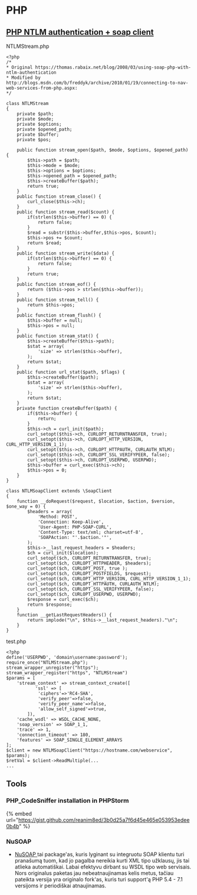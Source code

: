 # PHP

## [PHP NTLM authentication + soap client](https://stackoverflow.com/questions/40218466/php-ntlm-authentication-soap-client)

NTLMStream.php

```text
<?php
/*
* Original https://thomas.rabaix.net/blog/2008/03/using-soap-php-with-ntlm-authentication
* Modified by http://blogs.msdn.com/b/freddyk/archive/2010/01/19/connecting-to-nav-web-services-from-php.aspx:
*/

class NTLMStream
{
    private $path;
    private $mode;
    private $options;
    private $opened_path;
    private $buffer;
    private $pos;

    public function stream_open($path, $mode, $options, $opened_path) {
        $this->path = $path;
        $this->mode = $mode;
        $this->options = $options;
        $this->opened_path = $opened_path;
        $this->createBuffer($path);
        return true;
    }
    public function stream_close() {
        curl_close($this->ch);
    }
    public function stream_read($count) {
        if(strlen($this->buffer) == 0) {
            return false;
        }
        $read = substr($this->buffer,$this->pos, $count);
        $this->pos += $count;
        return $read;
    }
    public function stream_write($data) {
        if(strlen($this->buffer) == 0) {
            return false;
        }
        return true;
    }
    public function stream_eof() {
        return ($this->pos > strlen($this->buffer));
    }
    public function stream_tell() {
        return $this->pos;
    }
    public function stream_flush() {
        $this->buffer = null;
        $this->pos = null;
    }
    public function stream_stat() {
        $this->createBuffer($this->path);
        $stat = array(
            'size' => strlen($this->buffer),
        );
        return $stat;
    }
    public function url_stat($path, $flags) {
        $this->createBuffer($path);
        $stat = array(
            'size' => strlen($this->buffer),
        );
        return $stat;
    }
    private function createBuffer($path) {
        if($this->buffer) {
            return;
        }
        $this->ch = curl_init($path);
        curl_setopt($this->ch, CURLOPT_RETURNTRANSFER, true);
        curl_setopt($this->ch, CURLOPT_HTTP_VERSION, CURL_HTTP_VERSION_1_1);
        curl_setopt($this->ch, CURLOPT_HTTPAUTH, CURLAUTH_NTLM);
        curl_setopt($this->ch, CURLOPT_SSL_VERIFYPEER, false);
        curl_setopt($this->ch, CURLOPT_USERPWD, USERPWD);
        $this->buffer = curl_exec($this->ch);
        $this->pos = 0;
    }
}

class NTLMSoapClient extends \SoapClient
{
    function __doRequest($request, $location, $action, $version, $one_way = 0) {
        $headers = array(
            'Method: POST',
            'Connection: Keep-Alive',
            'User-Agent: PHP-SOAP-CURL',
            'Content-Type: text/xml; charset=utf-8',
            'SOAPAction: "'.$action.'"',
        );
        $this->__last_request_headers = $headers;
        $ch = curl_init($location);
        curl_setopt($ch, CURLOPT_RETURNTRANSFER, true);
        curl_setopt($ch, CURLOPT_HTTPHEADER, $headers);
        curl_setopt($ch, CURLOPT_POST, true );
        curl_setopt($ch, CURLOPT_POSTFIELDS, $request);
        curl_setopt($ch, CURLOPT_HTTP_VERSION, CURL_HTTP_VERSION_1_1);
        curl_setopt($ch, CURLOPT_HTTPAUTH, CURLAUTH_NTLM);
        curl_setopt($ch, CURLOPT_SSL_VERIFYPEER, false);
        curl_setopt($ch, CURLOPT_USERPWD, USERPWD);
        $response = curl_exec($ch);
        return $response;
    }
    function __getLastRequestHeaders() {
        return implode("\n", $this->__last_request_headers)."\n";
    }
}
```

test.php

```text
<?php
define('USERPWD', 'domain\username:password');
require_once("NTLMStream.php");
stream_wrapper_unregister("https");
stream_wrapper_register("https", "NTLMStream")
$params = [
    'stream_context' => stream_context_create([
           'ssl' => [
            'ciphers'=>'RC4-SHA', 
            'verify_peer'=>false, 
            'verify_peer_name'=>false, 
            'allow_self_signed'=>true,
        ]),
    'cache_wsdl' => WSDL_CACHE_NONE,
    'soap_version' => SOAP_1_1,
    'trace' => 1,
    'connection_timeout' => 180, 
    'features' => SOAP_SINGLE_ELEMENT_ARRAYS
];
$client = new NTLMSoapClient("https://hostname.com/webservice", $params);
$retVal = $client->ReadMultiple(...
...
```

## Tools

### PHP\_CodeSniffer installation in PHPStorm

{% embed url="https://gist.github.com/reanim8ed/3b0d25a7f6d45e465e053953edee0b4b" %}

### NuSOAP

* [NuSOAP ](https://github.com/econea/nusoap)tai package'as, kuris lyginant su integruotu SOAP klientu turi pranašumą tuom, kad jo pagalba nereikia kurti XML tipo užklausų, jis tai atlieka automatiškai. Labai efektyvu dirbant su WSDL tipo web servisais. Nors originalus paketas jau nebeatnaujinamas kelis metus, tačiau pateikta versija yra originalo fork'as, kuris turi support'ą PHP 5.4 - 7.1 versijoms ir periodiškai atnaujinamas.

